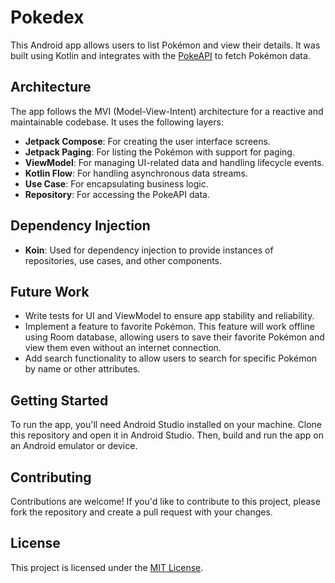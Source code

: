 # Pokedex

This Android app allows users to list Pokémon and view their details. It was built using Kotlin and integrates with the [PokeAPI](https://pokeapi.co/) to fetch Pokémon data.

## Architecture

The app follows the MVI (Model-View-Intent) architecture for a reactive and maintainable codebase. It uses the following layers:

- **Jetpack Compose**: For creating the user interface screens.
- **Jetpack Paging**: For listing the Pokémon with support for paging.
- **ViewModel**: For managing UI-related data and handling lifecycle events.
- **Kotlin Flow**: For handling asynchronous data streams.
- **Use Case**: For encapsulating business logic.
- **Repository**: For accessing the PokeAPI data.

## Dependency Injection

- **Koin**: Used for dependency injection to provide instances of repositories, use cases, and other components.

## Future Work

- Write tests for UI and ViewModel to ensure app stability and reliability.
- Implement a feature to favorite Pokémon. This feature will work offline using Room database, allowing users to save their favorite Pokémon and view them even without an internet connection.
- Add search functionality to allow users to search for specific Pokémon by name or other attributes.

## Getting Started

To run the app, you'll need Android Studio installed on your machine. Clone this repository and open it in Android Studio. Then, build and run the app on an Android emulator or device.

## Contributing

Contributions are welcome! If you'd like to contribute to this project, please fork the repository and create a pull request with your changes.

## License

This project is licensed under the [MIT License](LICENSE).
